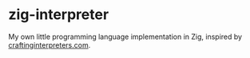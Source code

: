 # zig-interpreter

My own little programming language implementation in Zig, inspired by [craftinginterpreters.com](https://craftinginterpreters.com/).
